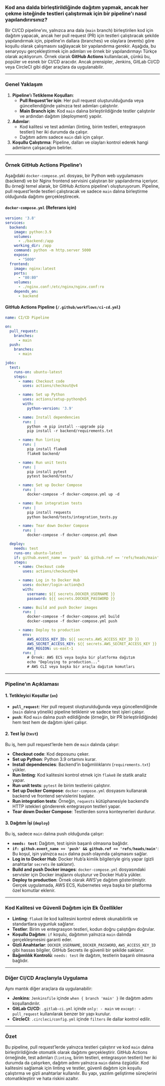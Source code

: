 ### Kod ana dalda birleştirildiğinde dağıtım yapmak, ancak her çekme isteğinde testleri çalıştırmak için bir pipeline'ı nasıl yapılandırırsınız?

Bir CI/CD pipeline’ını, yalnızca ana dala (`main` branch) birleştirilen kod için dağıtım yapacak, ancak her pull request (PR) için testleri çalıştıracak şekilde yapılandırmak için, pipeline’ın dallara (branches) ve olaylara (events) göre koşullu olarak çalışmasını sağlayacak bir yapılandırma gerekir. Aşağıda, bu senaryoyu gerçekleştirmek için adımları ve örnek bir yapılandırmayı Türkçe olarak açıklıyorum. Örnek olarak **GitHub Actions** kullanılacak, çünkü bu, popüler ve esnek bir CI/CD aracıdır. Ancak prensipler, Jenkins, GitLab CI/CD veya CircleCI gibi diğer araçlara da uygulanabilir.

---

### Genel Yaklaşım
1. **Pipeline’ı Tetikleme Koşulları**:
   - **Pull Request’ler için**: Her pull request oluşturulduğunda veya güncellendiğinde yalnızca test adımları çalıştırılır.
   - **Main Branch için**: Kod `main` dalına birleştirildiğinde testler çalıştırılır ve ardından dağıtım (deployment) yapılır.
2. **Adımlar**:
   - Kod kalitesi ve test adımları (linting, birim testleri, entegrasyon testleri) her iki durumda da çalışır.
   - Dağıtım adımı sadece `main` dalı için çalışır.
3. **Koşullu Çalıştırma**: Pipeline, dalları ve olayları kontrol ederek hangi adımların çalışacağını belirler.

---

### Örnek GitHub Actions Pipeline’ı

Aşağıdaki `docker-compose.yml` dosyası, bir Python web uygulamasını (backend) ve bir Nginx frontend servisini çalıştıran bir yapılandırma içeriyor. Bu örneği temel alarak, bir GitHub Actions pipeline’ı oluşturuyorum. Pipeline, pull request’lerde testleri çalıştıracak ve sadece `main` dalına birleştirme olduğunda dağıtımı gerçekleştirecek.

#### `docker-compose.yml` (Referans için)
```yaml
version: '3.8'
services:
  backend:
    image: python:3.9
    volumes:
      - ./backend:/app
    working_dir: /app
    command: python -m http.server 5000
    expose:
      - "5000"
  frontend:
    image: nginx:latest
    ports:
      - "80:80"
    volumes:
      - ./nginx.conf:/etc/nginx/nginx.conf:ro
    depends_on:
      - backend
```

#### GitHub Actions Pipeline (`/.github/workflows/ci-cd.yml`)

```yaml
name: CI/CD Pipeline

on:
  pull_request:
    branches:
      - main
  push:
    branches:
      - main

jobs:
  test:
    runs-on: ubuntu-latest
    steps:
      - name: Checkout code
        uses: actions/checkout@v4

      - name: Set up Python
        uses: actions/setup-python@v5
        with:
          python-version: '3.9'

      - name: Install dependencies
        run: |
          python -m pip install --upgrade pip
          pip install -r backend/requirements.txt

      - name: Run linting
        run: |
          pip install flake8
          flake8 backend/

      - name: Run unit tests
        run: |
          pip install pytest
          pytest backend/tests/

      - name: Set up Docker Compose
        run: |
          docker-compose -f docker-compose.yml up -d

      - name: Run integration tests
        run: |
          pip install requests
          python backend/tests/integration_tests.py

      - name: Tear down Docker Compose
        run: |
          docker-compose -f docker-compose.yml down

  deploy:
    needs: test
    runs-on: ubuntu-latest
    if: github.event_name == 'push' && github.ref == 'refs/heads/main'
    steps:
      - name: Checkout code
        uses: actions/checkout@v4

      - name: Log in to Docker Hub
        uses: docker/login-action@v3
        with:
          username: ${{ secrets.DOCKER_USERNAME }}
          password: ${{ secrets.DOCKER_PASSWORD }}

      - name: Build and push Docker images
        run: |
          docker-compose -f docker-compose.yml build
          docker-compose -f docker-compose.yml push

      - name: Deploy to production
        env:
          AWS_ACCESS_KEY_ID: ${{ secrets.AWS_ACCESS_KEY_ID }}
          AWS_SECRET_ACCESS_KEY: ${{ secrets.AWS_SECRET_ACCESS_KEY }}
          AWS_REGION: us-east-1
        run: |
          # Örnek: AWS ECS veya başka bir platforma dağıtım
          echo "Deploying to production..."
          # AWS CLI veya başka bir araçla dağıtım komutları
```

---

### Pipeline’ın Açıklaması

#### 1. **Tetikleyici Koşullar (`on`)**
- **`pull_request`**: Her pull request oluşturulduğunda veya güncellendiğinde (`main` dalına yönelik) pipeline tetiklenir ve sadece test işleri çalışır.
- **`push`**: Kod `main` dalına push edildiğinde (örneğin, bir PR birleştirildiğinde) hem test hem de dağıtım işleri çalışır.

#### 2. **Test İşi (`test`)**
Bu iş, hem pull request’lerde hem de `main` dalında çalışır:
- **Checkout code**: Kod deposunu çeker.
- **Set up Python**: Python 3.9 ortamını kurar.
- **Install dependencies**: Backend’in bağımlılıklarını (`requirements.txt`) yükler.
- **Run linting**: Kod kalitesini kontrol etmek için `flake8` ile statik analiz yapar.
- **Run unit tests**: `pytest` ile birim testlerini çalıştırır.
- **Set up Docker Compose**: `docker-compose.yml` dosyasını kullanarak backend ve frontend servislerini başlatır.
- **Run integration tests**: Örneğin, `requests` kütüphanesiyle backend’e HTTP istekleri göndererek entegrasyon testleri yapar.
- **Tear down Docker Compose**: Testlerden sonra konteynerleri durdurur.

#### 3. **Dağıtım İşi (`deploy`)**
Bu iş, sadece `main` dalına push olduğunda çalışır:
- **`needs: test`**: Dağıtım, test işinin başarılı olmasına bağlıdır.
- **`if: github.event_name == 'push' && github.ref == 'refs/heads/main'`**: Bu koşul, işin yalnızca `main` dalına push olayında çalışmasını sağlar.
- **Log in to Docker Hub**: Docker Hub’a kimlik bilgileriyle giriş yapar (gizli anahtarlar `secrets` ile saklanır).
- **Build and push Docker images**: `docker-compose.yml` dosyasındaki servisler için Docker imajlarını oluşturur ve Docker Hub’a yükler.
- **Deploy to production**: Örnek olarak AWS’ye dağıtım gösterilmiştir. Gerçek uygulamada, AWS ECS, Kubernetes veya başka bir platforma özel komutlar eklenir.

---

### Kod Kalitesi ve Güvenli Dağıtım için Ek Özellikler
- **Linting**: `flake8` ile kod kalitesini kontrol ederek okunabilirlik ve standartlara uygunluk sağlanır.
- **Testler**: Birim ve entegrasyon testleri, kodun doğru çalıştığını doğrular.
- **Koşullu Dağıtım**: `if` koşulu, dağıtımın yalnızca `main` dalında gerçekleşmesini garanti eder.
- **Gizli Anahtarlar**: `DOCKER_USERNAME`, `DOCKER_PASSWORD`, `AWS_ACCESS_KEY_ID` gibi hassas bilgiler, GitHub Secrets ile güvenli bir şekilde saklanır.
- **Bağımlılık Kontrolü**: `needs: test` ile dağıtım, testlerin başarılı olmasına bağlıdır.

---

### Diğer CI/CD Araçlarıyla Uygulama
Aynı mantık diğer araçlara da uygulanabilir:
- **Jenkins**: `Jenkinsfile` içinde `when { branch 'main' }` ile dağıtım adımı koşullandırılır.
- **GitLab CI/CD**: `.gitlab-ci.yml` içinde `only: - main` ve `except: - pull_request` kullanılarak benzer bir yapı kurulur.
- **CircleCI**: `.circleci/config.yml` içinde `filters` ile dallar kontrol edilir.

---

### Özet
Bu pipeline, pull request’lerde yalnızca testleri çalıştırır ve kod `main` dalına birleştirildiğinde otomatik olarak dağıtımı gerçekleştirir. GitHub Actions örneğinde, test adımları (`linting`, birim testleri, entegrasyon testleri) her iki durumda da çalışırken, dağıtım adımı yalnızca `main` dalına özgüdür. Kod kalitesini sağlamak için linting ve testler, güvenli dağıtım için koşullu çalıştırma ve gizli anahtarlar kullanılır. Bu yapı, yazılım geliştirme süreçlerini otomatikleştirir ve hata riskini azaltır.
